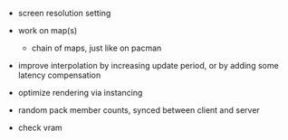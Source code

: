 - screen resolution setting

- work on map(s)
  - chain of maps, just like on pacman
- improve interpolation by increasing update period, or by adding some latency compensation
- optimize rendering via instancing

- random pack member counts, synced between client and server
- check vram
